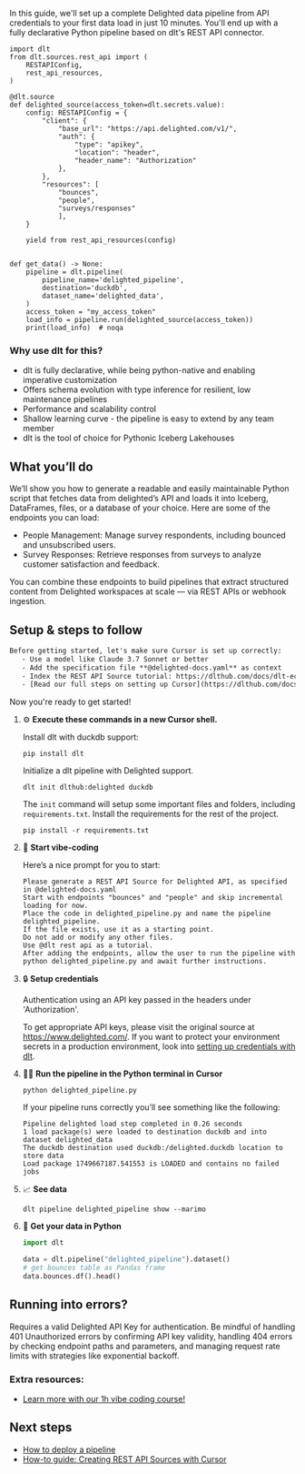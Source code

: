 In this guide, we'll set up a complete Delighted data pipeline from API credentials to your first data load in just 10 minutes. You'll end up with a fully declarative Python pipeline based on dlt's REST API connector.

```python-outcome
import dlt
from dlt.sources.rest_api import (
    RESTAPIConfig,
    rest_api_resources,
)

@dlt.source
def delighted_source(access_token=dlt.secrets.value):
    config: RESTAPIConfig = {
        "client": {
            "base_url": "https://api.delighted.com/v1/",
            "auth": {
                "type": "apikey",
                "location": "header",
                "header_name": "Authorization"
            },
        },
        "resources": [
            "bounces",
            "people",
            "surveys/responses"
            ],
    }

    yield from rest_api_resources(config)


def get_data() -> None:
    pipeline = dlt.pipeline(
        pipeline_name='delighted_pipeline',
        destination='duckdb',
        dataset_name='delighted_data', 
    )
    access_token = "my_access_token"
    load_info = pipeline.run(delighted_source(access_token))
    print(load_info)  # noqa
```

### Why use dlt for this?

- dlt is fully declarative, while being python-native and enabling imperative customization
- Offers schema evolution with type inference for resilient, low maintenance pipelines
- Performance and scalability control
- Shallow learning curve - the pipeline is easy to extend by any team member
- dlt is the tool of choice for Pythonic Iceberg Lakehouses

## What you’ll do

We’ll show you how to generate a readable and easily maintainable Python script that fetches data from delighted’s API and loads it into Iceberg, DataFrames, files, or a database of your choice. Here are some of the endpoints you can load:

- People Management: Manage survey respondents, including bounced and unsubscribed users.
- Survey Responses: Retrieve responses from surveys to analyze customer satisfaction and feedback.

You can combine these endpoints to build pipelines that extract structured content from Delighted workspaces at scale — via REST APIs or webhook ingestion.

## Setup & steps to follow

```default
Before getting started, let's make sure Cursor is set up correctly:
   - Use a model like Claude 3.7 Sonnet or better
   - Add the specification file **@delighted-docs.yaml** as context
   - Index the REST API Source tutorial: https://dlthub.com/docs/dlt-ecosystem/verified-sources/rest_api/ and add it to context as **@dlt rest api**
   - [Read our full steps on setting up Cursor](https://dlthub.com/docs/dlt-ecosystem/llm-tooling/cursor-restapi#23-configuring-cursor-with-documentation)
```

Now you're ready to get started! 

1. ⚙️ **Execute these commands in a new Cursor shell.**
    
    Install dlt with duckdb support:
    ```shell
    pip install dlt
    ```

    Initialize a dlt pipeline with Delighted support.
    ```shell
    dlt init dlthub:delighted duckdb
    ```

    The `init` command will setup some important files and folders, including `requirements.txt`. Install the requirements for the rest of the project.
    ```shell
    pip install -r requirements.txt
    ```
    
2. 🤠 **Start vibe-coding**
    
    Here’s a nice prompt for you to start: 
    
    ```prompt
    Please generate a REST API Source for Delighted API, as specified in @delighted-docs.yaml 
    Start with endpoints "bounces" and "people" and skip incremental loading for now. 
    Place the code in delighted_pipeline.py and name the pipeline delighted_pipeline. 
    If the file exists, use it as a starting point. 
    Do not add or modify any other files. 
    Use @dlt rest api as a tutorial. 
    After adding the endpoints, allow the user to run the pipeline with python delighted_pipeline.py and await further instructions.
    ```

    
3. 🔒 **Setup credentials** 
    
    Authentication using an API key passed in the headers under 'Authorization'.
    
    To get appropriate API keys, please visit the original source at https://www.delighted.com/.
    If you want to protect your environment secrets in a production environment, look into [setting up credentials with dlt](https://dlthub.com/docs/walkthroughs/add_credentials).
    
4. 🏃‍♀️ **Run the pipeline in the Python terminal in Cursor**
    
    ```shell
    python delighted_pipeline.py
    ```
    
    If your pipeline runs correctly you’ll see something like the following:
    
    ```shell
    Pipeline delighted load step completed in 0.26 seconds
    1 load package(s) were loaded to destination duckdb and into dataset delighted_data
    The duckdb destination used duckdb:/delighted.duckdb location to store data
    Load package 1749667187.541553 is LOADED and contains no failed jobs
    ```
    
5. 📈 **See data**
    
    ```shell
    dlt pipeline delighted_pipeline show --marimo
    ```
    
6. 🐍 **Get your data in Python**
    
    ```python
    import dlt

   data = dlt.pipeline("delighted_pipeline").dataset()
   # get bounces table as Pandas frame
   data.bounces.df().head()
    ```

## Running into errors?

Requires a valid Delighted API Key for authentication. Be mindful of handling 401 Unauthorized errors by confirming API key validity, handling 404 errors by checking endpoint paths and parameters, and managing request rate limits with strategies like exponential backoff.

### Extra resources:

- [Learn more with our 1h vibe coding course!](https://www.youtube.com/watch?v=GGid70rnJuM)

## Next steps

- [How to deploy a pipeline](https://dlthub.com/docs/walkthroughs/deploy-a-pipeline)
- [How-to guide: Creating REST API Sources with Cursor](https://dlthub.com/docs/dlt-ecosystem/llm-tooling/cursor-restapi)